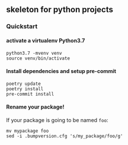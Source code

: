 ## skeleton for python projects

### Quickstart

#### activate a virtualenv Python3.7

```
python3.7 -mvenv venv
source venv/bin/activate
```

#### Install dependencies and setup pre-commit

```
poetry update
poetry install
pre-commit install
```

#### Rename your package!

If your package is going to be named `foo`:

```
mv mypackage foo
sed -i .bumpversion.cfg 's/my_package/foo/g'
```
